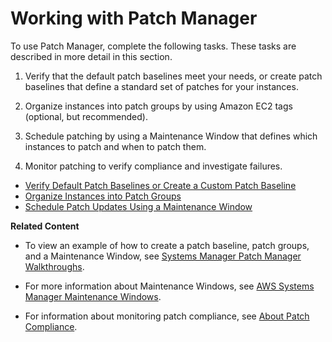 # Working with Patch Manager<a name="sysman-patch-working"></a>

To use Patch Manager, complete the following tasks\. These tasks are described in more detail in this section\.

1. Verify that the default patch baselines meet your needs, or create patch baselines that define a standard set of patches for your instances\.

1. Organize instances into patch groups by using Amazon EC2 tags \(optional, but recommended\)\.

1. Schedule patching by using a Maintenance Window that defines which instances to patch and when to patch them\.

1. Monitor patching to verify compliance and investigate failures\.


+ [Verify Default Patch Baselines or Create a Custom Patch Baseline](sysman-patch-baselines.md)
+ [Organize Instances into Patch Groups](sysman-patch-patchgroups.md)
+ [Schedule Patch Updates Using a Maintenance Window](sysman-patch-scheduletasks.md)

**Related Content**

+ To view an example of how to create a patch baseline, patch groups, and a Maintenance Window, see [Systems Manager Patch Manager Walkthroughs](sysman-patch-walkthrough.md)\.

+ For more information about Maintenance Windows, see [AWS Systems Manager Maintenance Windows](systems-manager-maintenance.md)\.

+ For information about monitoring patch compliance, see [About Patch Compliance](sysman-compliance-about.md#sysman-compliance-monitor-patch)\.